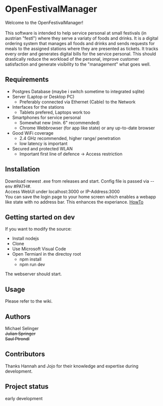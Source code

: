 # OpenFestivalManager
Welcome to the OpenFestivalManager! <br> <br>
This software is intended to help service personal at small festivals (in austrian "festl") where they serve a variaty of foods and drinks. It is a digital ordering system that manages all foods and drinks and sends requests for meals to the assigned stations where they are presented as tickets. It tracks every order and generates digital bills for the service personal. This should drastically reduce the workload of the personal, improve customer satisfaction and generate visibility to the "management" what goes well. 

## Requirements
- Postgres Database (maybe i switch sometime to  integrated sqlite)
- Server (Laptop or Desktop PC)
  -  Preferably connected via Ethernet (Cable) to the Network
- Interfaces for the stations
  - Tablets prefered, Laptops work too
- Smartphones for service personal
  - Somewhat new (min. 6" recommended)
  - Chrome Webbrowser (for app like state) or any up-to-date browser
- Good WiFi coverage 
  - 2.4 GHz recommended, higher range/ penetration
  - low latency is important
- Secured and protected WLAN
  - Important first line of defence -> Access restriction

## Installation
Download newest .exe from releases and start. Config file is passed via --env #PATH#. </br>
Access WebUI under localhost:3000 or IP-Address:3000 <br>
You can save the login page to your home screen which enables a webapp like state with no address bar. This enhances the experiance. 
[HowTo](https://android.gadgethacks.com/how-to/google-chrome-101-save-webpages-pwas-your-home-screen-for-instant-access-0184470/)

## Getting started on dev
If you want to modify the source:
- Install nodejs
- Clone 
- Use Microsoft Visual Code
- Open Termianl in the directoy root
  - npm install
  - npm run dev

The webserver should start.

## Usage
Please refer to the wiki.

## Authors 
Michael Selinger<br>
~~Julian Springer~~<br>
~~Saul Ptrondl~~
## Contributors
Thanks Hannah and Jojo for their knowledge and expertise during development.

## Project status
early development
